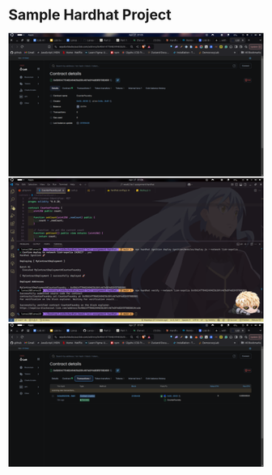 # Sample Hardhat Project

![Screenshot1](assets/screenshot1.png)
![Screenshot2](assets/screenshot2.png)
![Screenshot3](assets/screenshot3.png)
